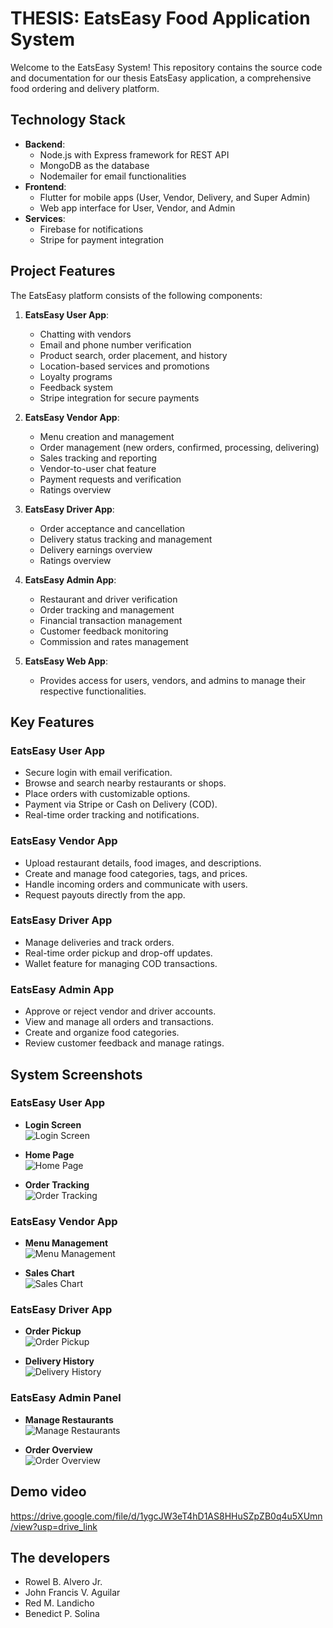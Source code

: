 # THESIS: EatsEasy Food Application System

Welcome to the EatsEasy System! This repository contains the source code and documentation for our thesis EatsEasy application, a comprehensive food ordering and delivery platform.

## Technology Stack

- **Backend**:
  - Node.js with Express framework for REST API
  - MongoDB as the database
  - Nodemailer for email functionalities
- **Frontend**:
  - Flutter for mobile apps (User, Vendor, Delivery, and Super Admin)
  - Web app interface for User, Vendor, and Admin
- **Services**:
  - Firebase for notifications
  - Stripe for payment integration

## Project Features

The EatsEasy platform consists of the following components:

1. **EatsEasy User App**:
   - Chatting with vendors
   - Email and phone number verification
   - Product search, order placement, and history
   - Location-based services and promotions
   - Loyalty programs
   - Feedback system
   - Stripe integration for secure payments

2. **EatsEasy Vendor App**:
   - Menu creation and management
   - Order management (new orders, confirmed, processing, delivering)
   - Sales tracking and reporting
   - Vendor-to-user chat feature
   - Payment requests and verification
   - Ratings overview

3. **EatsEasy Driver App**:
   - Order acceptance and cancellation
   - Delivery status tracking and management
   - Delivery earnings overview
   - Ratings overview

4. **EatsEasy Admin App**:
   - Restaurant and driver verification
   - Order tracking and management
   - Financial transaction management
   - Customer feedback monitoring
   - Commission and rates management

5. **EatsEasy Web App**:
   - Provides access for users, vendors, and admins to manage their respective functionalities.

## Key Features

### EatsEasy User App
- Secure login with email verification.
- Browse and search nearby restaurants or shops.
- Place orders with customizable options.
- Payment via Stripe or Cash on Delivery (COD).
- Real-time order tracking and notifications.

### EatsEasy Vendor App
- Upload restaurant details, food images, and descriptions.
- Create and manage food categories, tags, and prices.
- Handle incoming orders and communicate with users.
- Request payouts directly from the app.

### EatsEasy Driver App
- Manage deliveries and track orders.
- Real-time order pickup and drop-off updates.
- Wallet feature for managing COD transactions.

### EatsEasy Admin App
- Approve or reject vendor and driver accounts.
- View and manage all orders and transactions.
- Create and organize food categories.
- Review customer feedback and manage ratings.

## System Screenshots

### EatsEasy User App
- **Login Screen**  
  ![Login Screen](assets/screenshots/login.png)

- **Home Page**  
  ![Home Page](assets/screenshots/home.png)

- **Order Tracking**  
  ![Order Tracking](assets/screenshots/order-tracking.png)

### EatsEasy Vendor App
- **Menu Management**  
  ![Menu Management](assets/screenshots/menu.png)

- **Sales Chart**  
  ![Sales Chart](assets/screenshots/sales-chart.png)

### EatsEasy Driver App
- **Order Pickup**  
  ![Order Pickup](assets/screenshots/order-pickup.png)

- **Delivery History**  
  ![Delivery History](assets/screenshots/delivery-history.png)

### EatsEasy Admin Panel
- **Manage Restaurants**  
  ![Manage Restaurants](assets/screenshots/manage-restaurants.png)

- **Order Overview**  
  ![Order Overview](assets/screenshots/orders-overview.png)

## Demo video
https://drive.google.com/file/d/1ygcJW3eT4hD1AS8HHuSZpZB0q4u5XUmn/view?usp=drive_link

## The developers
- Rowel B. Alvero Jr.
- John Francis V. Aguilar
- Red M. Landicho
- Benedict P. Solina

